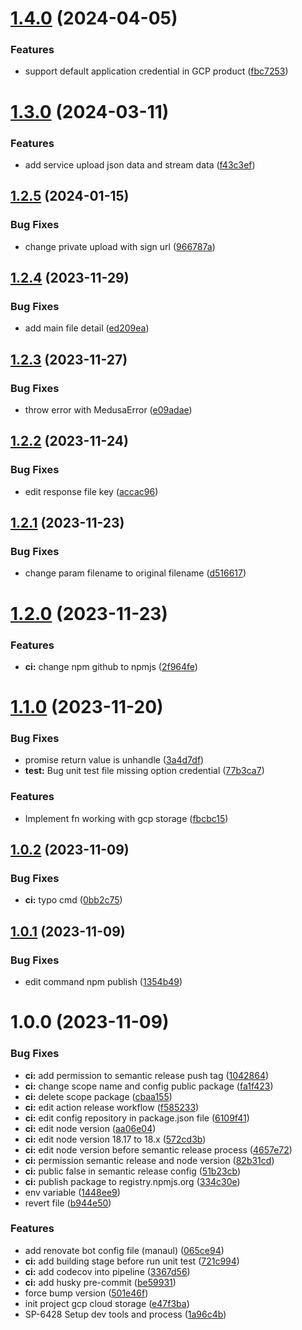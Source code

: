 # [1.4.0](https://github.com/xponential-asia/medusa-plugin-file-cloud-storage/compare/v1.3.0...v1.4.0) (2024-04-05)


### Features

* support default application credential in GCP product ([fbc7253](https://github.com/xponential-asia/medusa-plugin-file-cloud-storage/commit/fbc72532ff2efdf4c630310ba3a3deda56342b60))

# [1.3.0](https://github.com/xponential-asia/medusa-plugin-file-cloud-storage/compare/v1.2.5...v1.3.0) (2024-03-11)


### Features

* add service upload json data and stream data ([f43c3ef](https://github.com/xponential-asia/medusa-plugin-file-cloud-storage/commit/f43c3ef44937259905dbd24b266de10fb8d71ce4))

## [1.2.5](https://github.com/xponential-asia/medusa-plugin-file-cloud-storage/compare/v1.2.4...v1.2.5) (2024-01-15)


### Bug Fixes

* change private upload with sign url ([966787a](https://github.com/xponential-asia/medusa-plugin-file-cloud-storage/commit/966787a3925beb7ed8dee1e507e353bd22996db6))

## [1.2.4](https://github.com/xponential-asia/medusa-plugin-file-cloud-storage/compare/v1.2.3...v1.2.4) (2023-11-29)


### Bug Fixes

* add main file detail ([ed209ea](https://github.com/xponential-asia/medusa-plugin-file-cloud-storage/commit/ed209eabd650fbb6ea06ce55df8c897e119a858a))

## [1.2.3](https://github.com/xponential-asia/medusa-plugin-file-cloud-storage/compare/v1.2.2...v1.2.3) (2023-11-27)


### Bug Fixes

* throw error with MedusaError ([e09adae](https://github.com/xponential-asia/medusa-plugin-file-cloud-storage/commit/e09adae4e5a051bc80fd91dbb672add3078154cf))

## [1.2.2](https://github.com/xponential-asia/medusa-plugin-file-cloud-storage/compare/v1.2.1...v1.2.2) (2023-11-24)


### Bug Fixes

* edit response file key ([accac96](https://github.com/xponential-asia/medusa-plugin-file-cloud-storage/commit/accac96751086d0729045cb03ebcb328cf1dd591))

## [1.2.1](https://github.com/xponential-asia/medusa-plugin-file-cloud-storage/compare/v1.2.0...v1.2.1) (2023-11-23)


### Bug Fixes

* change param filename to original filename ([d516617](https://github.com/xponential-asia/medusa-plugin-file-cloud-storage/commit/d51661789c76a253688fd7cd5874babf951afe75))

# [1.2.0](https://github.com/xponential-asia/medusa-plugin-file-cloud-storage/compare/v1.1.0...v1.2.0) (2023-11-23)


### Features

* **ci:** change npm github to npmjs ([2f964fe](https://github.com/xponential-asia/medusa-plugin-file-cloud-storage/commit/2f964fea02ad587e153bd483fa7f0b1e14650659))

# [1.1.0](https://github.com/xponential-asia/medusa-plugin-file-cloud-storage/compare/v1.0.2...v1.1.0) (2023-11-20)


### Bug Fixes

* promise return value is unhandle ([3a4d7df](https://github.com/xponential-asia/medusa-plugin-file-cloud-storage/commit/3a4d7df2b47a031c60a38605bfccb8d4a151ec66))
* **test:** Bug unit test file missing option credential ([77b3ca7](https://github.com/xponential-asia/medusa-plugin-file-cloud-storage/commit/77b3ca7002acb317ead2d9a10d44b11a4f86901c))


### Features

* Implement fn working with gcp storage ([fbcbc15](https://github.com/xponential-asia/medusa-plugin-file-cloud-storage/commit/fbcbc15984848b81b0d9cb86641c7c52612e21fd))

## [1.0.2](https://github.com/xponential-asia/medusa-plugin-file-cloud-storage/compare/v1.0.1...v1.0.2) (2023-11-09)


### Bug Fixes

* **ci:** typo cmd ([0bb2c75](https://github.com/xponential-asia/medusa-plugin-file-cloud-storage/commit/0bb2c75c8c484d27e6dc3b64a58ecd930f94cd13))

## [1.0.1](https://github.com/xponential-asia/medusa-plugin-file-cloud-storage/compare/v1.0.0...v1.0.1) (2023-11-09)


### Bug Fixes

* edit command npm publish ([1354b49](https://github.com/xponential-asia/medusa-plugin-file-cloud-storage/commit/1354b49b09e251a26415270ffcb5ba97ce14c60c))

# 1.0.0 (2023-11-09)


### Bug Fixes

* **ci:** add permission to semantic release push tag ([1042864](https://github.com/xponential-asia/medusa-plugin-file-cloud-storage/commit/1042864af312b28b920e27621400eb1a0e959ad2))
* **ci:** change scope name and config public package ([fa1f423](https://github.com/xponential-asia/medusa-plugin-file-cloud-storage/commit/fa1f42318e6a9ab3179ef0f5b2d07a85587a6fa5))
* **ci:** delete scope package ([cbaa155](https://github.com/xponential-asia/medusa-plugin-file-cloud-storage/commit/cbaa155850d4d7cc14293b6d05a52c715f64c462))
* **ci:** edit action release workflow ([f585233](https://github.com/xponential-asia/medusa-plugin-file-cloud-storage/commit/f5852331a2d471cdc666465f1eac5c2984a2f87c))
* **ci:** edit config repository in package.json file ([6109f41](https://github.com/xponential-asia/medusa-plugin-file-cloud-storage/commit/6109f418e4b2d7fca86662d5ec9f17332a705d74))
* **ci:** edit node version ([aa06e04](https://github.com/xponential-asia/medusa-plugin-file-cloud-storage/commit/aa06e048a83a33b64a05bc8fc702428d42a332fd))
* **ci:** edit node version 18.17 to 18.x ([572cd3b](https://github.com/xponential-asia/medusa-plugin-file-cloud-storage/commit/572cd3b2362733ae365573518267a540c8908637))
* **ci:** edit node version before semantic release process ([4657e72](https://github.com/xponential-asia/medusa-plugin-file-cloud-storage/commit/4657e72bffa2f8d1646e8a158d14012a89486024))
* **ci:** permission semantic release and node version ([82b31cd](https://github.com/xponential-asia/medusa-plugin-file-cloud-storage/commit/82b31cdc59d1631f39f47a55351f59fd9c55ce4b))
* **ci:** public false in semantic release config ([51b23cb](https://github.com/xponential-asia/medusa-plugin-file-cloud-storage/commit/51b23cbd111cfa6d19298347ac5738908e073896))
* **ci:** publish package to registry.npmjs.org ([334c30e](https://github.com/xponential-asia/medusa-plugin-file-cloud-storage/commit/334c30e1b698891bd126ea171bcffe5277e47262))
* env variable ([1448ee9](https://github.com/xponential-asia/medusa-plugin-file-cloud-storage/commit/1448ee986d389cd26a5a084c6f57575fdc79ae61))
* revert file ([b944e50](https://github.com/xponential-asia/medusa-plugin-file-cloud-storage/commit/b944e5015c392aa89803c279472e8be008cb5103))


### Features

* add renovate bot config file (manaul) ([065ce94](https://github.com/xponential-asia/medusa-plugin-file-cloud-storage/commit/065ce940a6f556c83bf5fa2eccb1db74fd2e5ec6))
* **ci:** add building stage before run unit test ([721c994](https://github.com/xponential-asia/medusa-plugin-file-cloud-storage/commit/721c99455d157b4f6f6162e9372d2f98803784ec))
* **ci:** add codecov into pipeline ([3367d56](https://github.com/xponential-asia/medusa-plugin-file-cloud-storage/commit/3367d5649b5dd56f567cb4a8dd98fec2cc56b05d))
* **ci:** add husky pre-commit ([be59931](https://github.com/xponential-asia/medusa-plugin-file-cloud-storage/commit/be5993134826f61c707f804a3d9199507c3eb236))
* force bump version ([501e46f](https://github.com/xponential-asia/medusa-plugin-file-cloud-storage/commit/501e46fec9faba68866dc4b01b391ec702e19b5d))
* init project gcp cloud storage ([e47f3ba](https://github.com/xponential-asia/medusa-plugin-file-cloud-storage/commit/e47f3babc9342d2992f26bb3d311f04440395f00))
* SP-6428 Setup dev tools and process ([1a96c4b](https://github.com/xponential-asia/medusa-plugin-file-cloud-storage/commit/1a96c4b5db26bf59728dea5f4b380fd3d3f3cc11))
